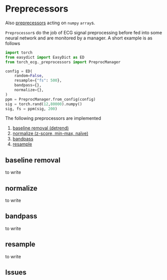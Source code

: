 # Preprecessors

Also [preprecessors](/torch_ecg/_preprocessors) acting on `numpy` `array`s. 

`Preprocessor`s do the job of ECG signal preprocessing before fed into some neural network and are monitored by a manager. A short example is as follows
```python
import torch
from easydict import EasyDict as ED
from torch_ecg._preprocessors import PreprocManager

config = ED(
    random=False,
    resample={"fs": 500},
    bandpass={},
    normalize={},
)
ppm = PreprocManager.from_config(config)
sig = torch.rand(12,80000).numpy()
sig, fs = ppm(sig, 200)
```

The following preprocessors are implemented
1. [baseline removal (detrend)](#baseline-removal)
2. [normalize (z-score, min-max, naïve)](#normalize)
3. [bandpass](#bandpass)
4. [resample](#resample)


## baseline removal
to write

## normalize
to write

## bandpass
to write

## resample
to write

## Issues

